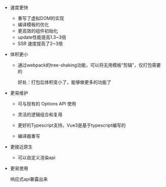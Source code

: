 - 速度更快

  - 重写了虚拟DOM的实现
  - 编译模板的优化
  - 更高效的组件初始化
  - update性能提高1.3~3倍
  - SSR 速度提高了2~3倍

- 体积更小

  - 通过webpack的tree-shaking功能，可以将无用模板“剪辑”，仅打包需要的

    好处：打包后体积变小了，能够做更多的功能了

- 更易维护

  - 可与现有的 Options API 使用
  - 灵活的逻辑组合和复用

  - 更好的Typescript支持，Vue3是基于typescript编写的
  - 编译器重写

- 更接近原生

  - 可以自定义渲染api

- 更易使用

  响应式api暴露出来

